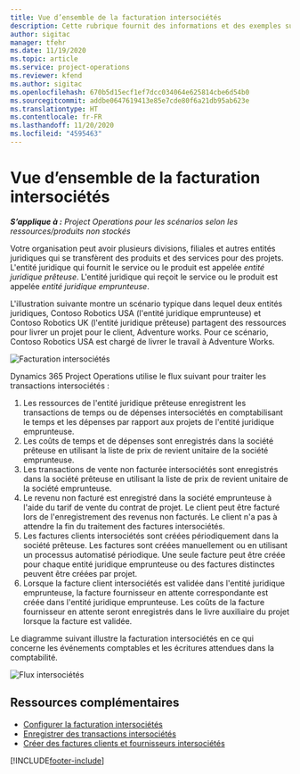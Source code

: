 ```yaml
---
title: Vue d’ensemble de la facturation intersociétés
description: Cette rubrique fournit des informations et des exemples sur la facturation intersociétés pour les projets.
author: sigitac
manager: tfehr
ms.date: 11/19/2020
ms.topic: article
ms.service: project-operations
ms.reviewer: kfend
ms.author: sigitac
ms.openlocfilehash: 670b5d15ecf1ef7dcc034064e625814cbe6d54b0
ms.sourcegitcommit: addbe0647619413e85e7cde80f6a21db95ab623e
ms.translationtype: HT
ms.contentlocale: fr-FR
ms.lasthandoff: 11/20/2020
ms.locfileid: "4595463"
---
```

# <a name="intercompany-invoicing-overview"></a>Vue d’ensemble de la facturation intersociétés

_**S’applique à :** Project Operations pour les scénarios selon les ressources/produits non stockés_

Votre organisation peut avoir plusieurs divisions, filiales et autres entités juridiques qui se transfèrent des produits et des services pour des projets. L'entité juridique qui fournit le service ou le produit est appelée *entité juridique prêteuse*. L'entité juridique qui reçoit le service ou le produit est appelée *entité juridique emprunteuse*.

L'illustration suivante montre un scénario typique dans lequel deux entités juridiques, Contoso Robotics USA (l'entité juridique emprunteuse) et Contoso Robotics UK (l'entité juridique prêteuse) partagent des ressources pour livrer un projet pour le client, Adventure works. Pour ce scénario, Contoso Robotics USA est chargé de livrer le travail à Adventure Works.

![Facturation intersociétés](./media/IntercompanyScenario.png) 

Dynamics 365 Project Operations utilise le flux suivant pour traiter les transactions intersociétés :

1. Les ressources de l'entité juridique prêteuse enregistrent les transactions de temps ou de dépenses intersociétés en comptabilisant le temps et les dépenses par rapport aux projets de l'entité juridique emprunteuse.
2. Les coûts de temps et de dépenses sont enregistrés dans la société prêteuse en utilisant la liste de prix de revient unitaire de la société emprunteuse.
3. Les transactions de vente non facturée intersociétés sont enregistrés dans la société prêteuse en utilisant la liste de prix de revient unitaire de la société emprunteuse.
4. Le revenu non facturé est enregistré dans la société emprunteuse à l'aide du tarif de vente du contrat de projet. Le client peut être facturé lors de l'enregistrement des revenus non facturés. Le client n'a pas à attendre la fin du traitement des factures intersociétés.
5. Les factures clients intersociétés sont créées périodiquement dans la société prêteuse. Les factures sont créées manuellement ou en utilisant un processus automatisé périodique. Une seule facture peut être créée pour chaque entité juridique emprunteuse ou des factures distinctes peuvent être créées par projet.
6. Lorsque la facture client intersociétés est validée dans l'entité juridique emprunteuse, la facture fournisseur en attente correspondante est créée dans l'entité juridique emprunteuse. Les coûts de la facture fournisseur en attente seront enregistrés dans le livre auxiliaire du projet lorsque la facture est validée.

Le diagramme suivant illustre la facturation intersociétés en ce qui concerne les événements comptables et les écritures attendues dans la comptabilité.

![Flux intersociétés](./media/IntercompanyFlow.png)

## <a name="additional-resources"></a>Ressources complémentaires

- [Configurer la facturation intersociétés](configure-intercompany-invoicing.md)
- [Enregistrer des transactions intersociétés](create-intercompany-transactions.md)
- [Créer des factures clients et fournisseurs intersociétés](create-intercompany-customer-vendor-invoices.md)


[!INCLUDE[footer-include](../includes/footer-banner.md)]